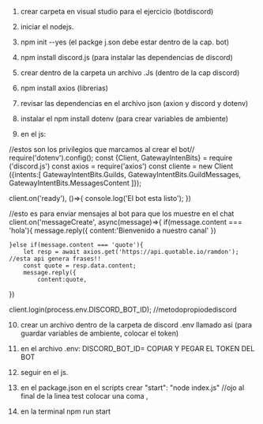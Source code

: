 1. crear carpeta en visual studio para el ejercicio (botdiscord)

2. iniciar el nodejs.

3. npm init --yes (el packge j.son debe estar dentro de la cap. bot)

4. npm install discord.js (para instalar las dependencias de discord)

5. crear dentro de la carpeta un archivo .Js (dentro de la cap discord)

6. npm install axios (librerias)

7. revisar las dependencias en el archivo json (axion y discord y dotenv)

8. instalar el npm install dotenv (para crear variables de ambiente)

9. en el js:

//estos son los privilegios que marcamos al crear el bot//
require('dotenv').config();
const {Client, GatewayIntenBits} = require ('discord.js')
const axios = require('axios')
const cliente = new Client ({intents:[
	GatewayIntentBits.Guilds,
	GatewayIntentBits.GuildMessages,
	GatewayIntentBits.MessagesContent
]});

client.on('ready'), ()=>{
	console.log('El bot esta listo');
})


//esto es para enviar mensajes al bot para que los muestre en el chat
client.on('messageCreate', async(message)=>{
	if(message.content === 'hola'){
		message.reply({
			content:'Bienvenido a nuestro canal'
		})

	}else if(message.content === 'quote'){
		let resp = await axios.get('https://api.quotable.io/ramdon'); //esta api genera frases!!
		const quote = resp.data.content;
		message.reply({
			content:quote,
	 

})

client.login(process.env.DISCORD_BOT_ID); //metodopropiodediscord



10. crear un archivo dentro de la carpeta de discord .env llamado asi (para guardar variables de ambiente, colocar el token)

11. en el archivo .env: DISCORD_BOT_ID= COPIAR Y PEGAR EL TOKEN DEL BOT

12. seguir en el js.

13. en el package.json en el scripts crear "start": "node index.js" //ojo al final de la linea test colocar una coma ,

14. en la terminal npm run start
